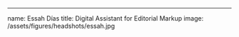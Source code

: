 ---
name: Essah Días
title: Digital Assistant for Editorial Markup
image: /assets/figures/headshots/essah.jpg